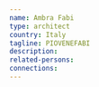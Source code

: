 ```yaml
---
name: Ambra Fabi
type: architect
country: Italy
tagline: PIOVENEFABI
description:
related-persons:
connections:
---
```

